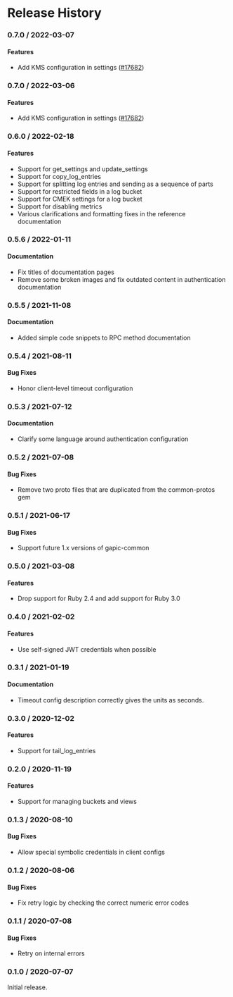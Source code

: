 # Release History

### 0.7.0 / 2022-03-07

#### Features

* Add KMS configuration in settings ([#17682](https://www.github.com/googleapis/google-cloud-ruby/issues/17682))

### 0.7.0 / 2022-03-06

#### Features

* Add KMS configuration in settings ([#17682](https://www.github.com/googleapis/google-cloud-ruby/issues/17682))

### 0.6.0 / 2022-02-18

#### Features

* Support for get_settings and update_settings
* Support for copy_log_entries
* Support for splitting log entries and sending as a sequence of parts
* Support for restricted fields in a log bucket
* Support for CMEK settings for a log bucket
* Support for disabling metrics
* Various clarifications and formatting fixes in the reference documentation

### 0.5.6 / 2022-01-11

#### Documentation

* Fix titles of documentation pages
* Remove some broken images and fix outdated content in authentication documentation

### 0.5.5 / 2021-11-08

#### Documentation

* Added simple code snippets to RPC method documentation

### 0.5.4 / 2021-08-11

#### Bug Fixes

* Honor client-level timeout configuration

### 0.5.3 / 2021-07-12

#### Documentation

* Clarify some language around authentication configuration

### 0.5.2 / 2021-07-08

#### Bug Fixes

* Remove two proto files that are duplicated from the common-protos gem

### 0.5.1 / 2021-06-17

#### Bug Fixes

* Support future 1.x versions of gapic-common

### 0.5.0 / 2021-03-08

#### Features

* Drop support for Ruby 2.4 and add support for Ruby 3.0

### 0.4.0 / 2021-02-02

#### Features

* Use self-signed JWT credentials when possible

### 0.3.1 / 2021-01-19

#### Documentation

* Timeout config description correctly gives the units as seconds.

### 0.3.0 / 2020-12-02

#### Features

* Support for tail_log_entries

### 0.2.0 / 2020-11-19

#### Features

* Support for managing buckets and views

### 0.1.3 / 2020-08-10

#### Bug Fixes

* Allow special symbolic credentials in client configs

### 0.1.2 / 2020-08-06

#### Bug Fixes

* Fix retry logic by checking the correct numeric error codes

### 0.1.1 / 2020-07-08

#### Bug Fixes

* Retry on internal errors

### 0.1.0 / 2020-07-07

Initial release.
